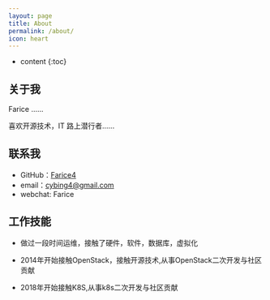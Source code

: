 ```yaml
---
layout: page
title: About
permalink: /about/
icon: heart
---
```


* content
{:toc}

## 关于我

Farice ......

喜欢开源技术，IT 路上潜行者......

## 联系我

* GitHub：[Farice4](https://github.com/Farice4/)
* email：cybing4@gmail.com
* webchat: Farice


## 工作技能

* 做过一段时间运维，接触了硬件，软件，数据库，虚拟化

* 2014年开始接触OpenStack，接触开源技术,从事OpenStack二次开发与社区贡献

* 2018年开始接触K8S,从事k8s二次开发与社区贡献
